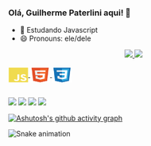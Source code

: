 ### Olá, Guilherme Paterlini aqui! 👋

- 🔭 Estudando Javascript
- 😄 Pronouns: ele/dele

<div align="center">
  <a href="https://github.com/guipaterlini">
  <img height="150em" src="https://github-readme-stats-git-masterrstaa-rickstaa.vercel.app/api?username=guipaterlini&show_icons=true&theme=dark&include_all_commits=true&count_private=true"/>
  <img height="150em" src="https://github-readme-stats-git-masterrstaa-rickstaa.vercel.app/api/top-langs/?username=guipaterlini&layout=compact&langs_count=7&theme=dark"/>
</div>

<div style="display: inline_block"><br>
<!--

  <img align="center" alt="Gui-Ts" height="30" width="40" src="https://raw.githubusercontent.com/devicons/devicon/master/icons/typescript/typescript-plain.svg">
  <img align="center" alt="Gui-React" height="30" width="40" src="https://raw.githubusercontent.com/devicons/devicon/master/icons/react/react-original.svg">
-->
  <img align="center" alt="Gui-Js" height="30" width="40" src="https://raw.githubusercontent.com/devicons/devicon/master/icons/javascript/javascript-plain.svg">
  <img align="center" alt="Gui-HTML" height="30" width="40" src="https://raw.githubusercontent.com/devicons/devicon/master/icons/html5/html5-original.svg">
  <img align="center" alt="Gui-CSS" height="30" width="40" src="https://raw.githubusercontent.com/devicons/devicon/master/icons/css3/css3-original.svg">
</div>

##

<div> 
  <a href="https://instagram.com/guipaterlini" target="_blank"><img src="https://img.shields.io/badge/-Instagram-%23E4405F?style=for-the-badge&logo=instagram&logoColor=white" target="_blank"></a>
  <a href = "mailto:guilhermepaterlini@gmail.com"><img src="https://img.shields.io/badge/-Gmail-%23333?style=for-the-badge&logo=gmail&logoColor=white" target="_blank"></a>
  <a href="https://www.linkedin.com/in/guilhermepaterlini/" target="_blank"><img src="https://img.shields.io/badge/-LinkedIn-%230077B5?style=for-the-badge&logo=linkedin&logoColor=white" target="_blank"></a> 
    <a href="https://wa.me/+5567991878181" target="_blank"><img src="https://img.shields.io/badge/WhatsApp-25D366?style=for-the-badge&logo=whatsapp&logoColor=white"</a>
      
  [![Ashutosh's github activity graph](https://github-readme-activity-graph.cyclic.app/graph?username=guipaterlini&bg_color=0a0c10&color=d0cdd0&line=ae00ff&point=daa3ff&area=true&hide_border=true)](https://github.com/ashutosh00710/github-readme-activity-graph)
 
  ![Snake animation](https://github.com/guipaterlini/guipaterlini/blob/output/github-contribution-grid-snake.svg)
      
</div>

